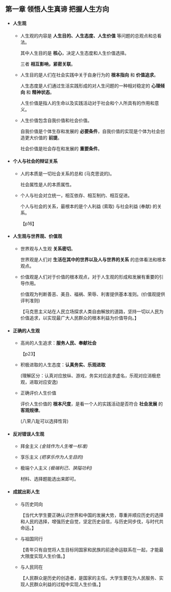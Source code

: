 ## 第一章	领悟人生真谛  把握人生方向



- #### 人生观

  - 人生观的内容是 **人生目的、人生态度、人生价值** 等问题的总观点和总看法。

    其中人生目的是 **核心**，决定人生态度和人生价值选择。

    三者 **相互影响，紧密关联**。

  - 人生目的是人们在社会实践中关于自身行为的 **根本指向** 和 **价值追求**。

    人生态度是人们通过生活实践形成的对人生问题的一种相对稳定的 **心理倾向** 和 **精神状态**。

    人生价值是指人的生命以及实践活动对于社会和个人所具有的作用和意义。

  - 人生价值包含自我价值和社会价值。

    自我价值是个体生存和发展的 **必要条件**，自我价值的实现是个体为社会创造更大价值的 **前提**。

    社会价值是社会存在和发展的 **重要条件**。

- #### 个人与社会的辩证关系

  - 人的本质是一切社会关系的总和 (马克思说的)。

    社会属性是人的本质属性。

  - 个人与社会对立统一，相互依存、相互制约、相互促进。

    个人与社会的关系，最根本的是个人利益 (索取) 与社会利益 (奉献) 的关系。

    【p16】

- ####  人生观与世界观、价值观

  - 世界观与人生观 **关系密切**。

    世界观是人们对 **生活在其中的世界以及人与世界的关系** 的总体看法和根本观点。

  - 价值观是人们对于价值的根本观点，对于人生观的形成和发展有重要的引导作用。

    价值观为判断善恶、美丑、福祸、荣辱、利害提供基本准则。(价值观提供评判准则)

    【马克思主义站在人民立场探求人类自由解放的道路，坚持一切以人民为价值追求，以实现最广大人民群众的根本利益为价值导向。】

- #### 正确的人生观

  - 高尚的人生追求：**服务人民、奉献社会**

    【p23】

  - 积极进取的人生态度：**认真务实、乐观进取**

    (理解区分：认真对应放纵、游戏，务实对应追求虚名，乐观对应消极悲观，进取对应安逸)

  - 正确评价人生价值

    评价人生价值的 **根本尺度**，是看一个人的实践活动是否符合 **社会发展** 的 **客观规律**。

    (八荣八耻可以选择性背)

- #### 反对错误人生观

  - 拜金主义  *(金钱作为人生唯一标准)*

  - 享乐主义  *(把享乐作为人生目的)*

  - 极端个人主义  *(极端利己、狭隘功利)*

    材料、选择题能选出来即可。

- #### 成就出彩人生

  - 与历史同向

    【当代大学生要正确认识世界和中国的发展大势，尊重并顺应历史的选择和人民的选择，增强历史自觉，坚定历史自信，与历史同步伐，与时代共命运。】

  - 与祖国同行

    【青年只有自觉将人生目标同国家和民族的前途命运联系在一起，才能最大限度实现人生价值。】

  - 与人民同在

    【人民群众是历史的创造者，是国家的主任。大学生要在为人民服务、实现人民群众利益的过程中实现人生价值。】

    

  